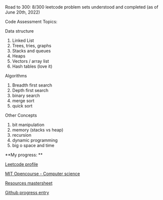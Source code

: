Road to 300: 8/300 leetcode problem sets understood and completed (as of June 20th, 2022) 

Code Assessment Topics: 

Data structure
1. Linked List 
2. Trees, tries, graphs 
3. Stacks and queues 
4. Heaps 
5. Vectors / array list 
6. Hash tables (love it) 


Algorithms
1. Breadth first search
2. Depth first search
3. binary search
4. merge sort 
5. quick sort 


Other Concepts
1. bit manipulation
2. memory (stacks vs heap) 
3. recursion
4. dynamic programming 
5. big o space and time 





**My progress: 
**

[Leetcode profile ](https://leetcode.com/Space_Garten/)

[MIT Opencourse - Computer science](https://www.youtube.com/c/mitocw/playlists)

[Resources mastersheet](https://docs.google.com/spreadsheets/d/1rkyPHSY7JR-6g4Zr6ysrPhCjrfcr0cdYkoSWJMglXPo/edit#gid=0)

[Github progress entry](https://github.com/SpaceGarten/300)
